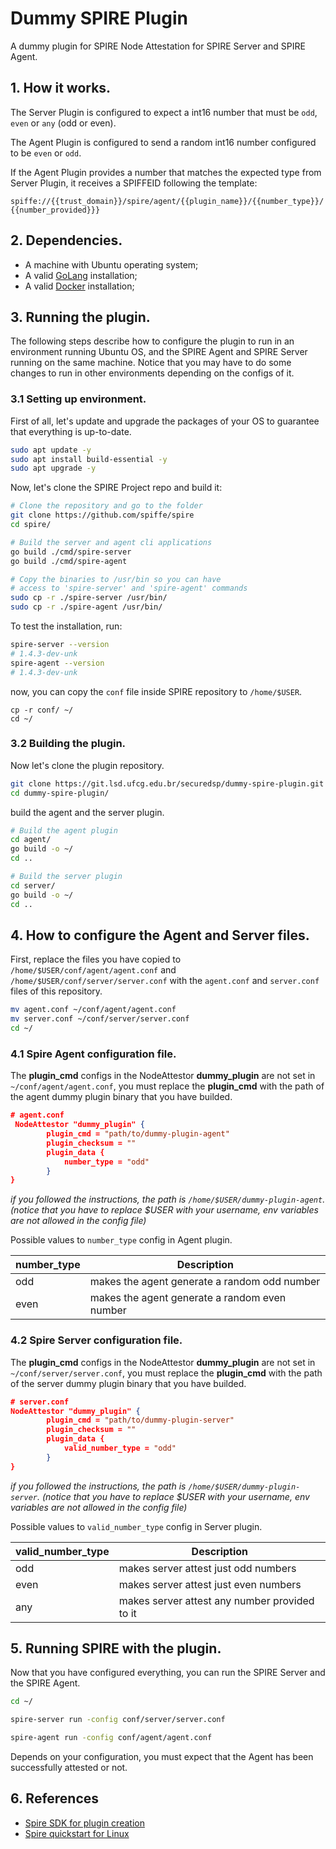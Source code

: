 # Dummy SPIRE Plugin

A dummy plugin for SPIRE Node Attestation for SPIRE Server and SPIRE Agent.

## 1. How it works.

The Server Plugin is configured to expect a int16 number that must be `odd`, `even` or `any` (odd or even).

The Agent Plugin is configured to send a random int16 number configured to be `even` or `odd`.

If the Agent Plugin provides a number that matches the expected type from Server Plugin, it receives a SPIFFEID following the template:

`spiffe://{{trust_domain}}/spire/agent/{{plugin_name}}/{{number_type}}/{{number_provided}}}`

## 2. Dependencies.

* A machine with Ubuntu operating system;
* A valid [GoLang](https://go.dev/doc/install) installation;
* A valid [Docker](https://docs.docker.com/engine/install/ubuntu/) installation;

## 3. Running the plugin.

The following steps describe how to configure the plugin to run in an environment running Ubuntu OS, and the SPIRE Agent and SPIRE Server running on the same machine. Notice that you may have to do some changes to run in other environments depending on the configs of it.

### 3.1 Setting up environment.

First of all, let's update and upgrade the packages of your OS to guarantee that everything is up-to-date.

```sh
sudo apt update -y
sudo apt install build-essential -y
sudo apt upgrade -y
```

Now, let's clone the SPIRE Project repo and build it:

```sh
# Clone the repository and go to the folder
git clone https://github.com/spiffe/spire
cd spire/

# Build the server and agent cli applications
go build ./cmd/spire-server
go build ./cmd/spire-agent

# Copy the binaries to /usr/bin so you can have
# access to 'spire-server' and 'spire-agent' commands
sudo cp -r ./spire-server /usr/bin/
sudo cp -r ./spire-agent /usr/bin/
```

To test the installation, run:

```sh
spire-server --version
# 1.4.3-dev-unk
spire-agent --version
# 1.4.3-dev-unk
```

now, you can copy the `conf` file inside SPIRE repository to `/home/$USER`.

```
cp -r conf/ ~/
cd ~/
```

### 3.2 Building the plugin.

Now let's clone the plugin repository.

```sh
git clone https://git.lsd.ufcg.edu.br/securedsp/dummy-spire-plugin.git
cd dummy-spire-plugin/
```

build the agent and the server plugin.

```sh
# Build the agent plugin
cd agent/
go build -o ~/
cd ..

# Build the server plugin
cd server/
go build -o ~/
cd ..
```

## 4. How to configure the Agent and Server files.

First, replace the files you have copied to `/home/$USER/conf/agent/agent.conf` and `/home/$USER/conf/server/server.conf` with the `agent.conf` and `server.conf` files of this repository.

```sh
mv agent.conf ~/conf/agent/agent.conf
mv server.conf ~/conf/server/server.conf
cd ~/
```

### 4.1 Spire Agent configuration file.

The **plugin_cmd** configs in the NodeAttestor **dummy_plugin** are not set in `~/conf/agent/agent.conf`, you must replace the **plugin_cmd** with the path of the agent dummy plugin binary that you have builded. 

```json
# agent.conf
 NodeAttestor "dummy_plugin" {
        plugin_cmd = "path/to/dummy-plugin-agent"
        plugin_checksum = ""
        plugin_data {
            number_type = "odd"
        }
}
```

*if you followed the instructions, the path is `/home/$USER/dummy-plugin-agent`. (notice that you have to replace $USER with your username, env variables are not allowed in the config file)*

Possible values to 
`number_type` config in Agent plugin.

| number_type | Description                                   |
| ----------- | --------------------------------------------- |
| odd         | makes the agent generate a random odd number  |
| even        | makes the agent generate a random even number |


### 4.2 Spire Server configuration file.

The **plugin_cmd** configs in the NodeAttestor **dummy_plugin** are not set in `~/conf/server/server.conf`, you must replace the **plugin_cmd** with the path of the server dummy plugin binary that you have builded. 

```json
# server.conf
NodeAttestor "dummy_plugin" {
	    plugin_cmd = "path/to/dummy-plugin-server"
	    plugin_checksum = ""
	    plugin_data {
	        valid_number_type = "odd"
	    }
}
```

*if you followed the instructions, the path is `/home/$USER/dummy-plugin-server`. (notice that you have to replace $USER with your username, env variables are not allowed in the config file)*

Possible values to `valid_number_type` config in Server plugin.

| valid_number_type | Description                                   |
| ----------------- | --------------------------------------------- |
| odd               | makes server attest just odd numbers          |
| even              | makes server attest just even numbers         |
| any               | makes server attest any number provided to it |

## 5. Running SPIRE with the plugin.

Now that you have configured everything, you can run the SPIRE Server and the SPIRE Agent.

```sh
cd ~/

spire-server run -config conf/server/server.conf

spire-agent run -config conf/agent/agent.conf
```

Depends on your configuration, you must expect that the Agent has been successfully attested or not.

## 6. References

* [Spire SDK for plugin creation](https://github.com/spiffe/spire-plugin-sdk)
* [Spire quickstart for Linux](https://spiffe.io/docs/latest/try/getting-started-linux-macos-x/)
